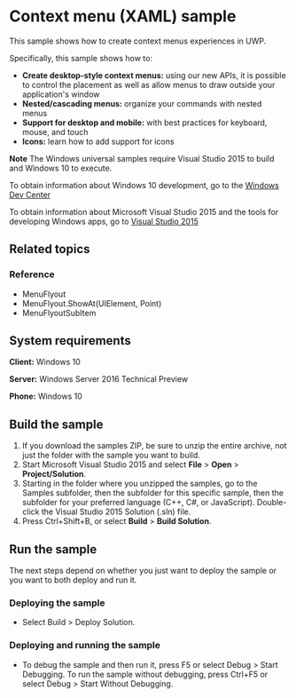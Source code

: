 <!---
  category: ControlsLayoutAndText
  samplefwlink: http://go.microsoft.com/fwlink/p/?LinkId=620021
--->

# Context menu (XAML) sample

This sample shows how to create context menus experiences in UWP.

Specifically, this sample shows how to:

- **Create desktop-style context menus:** using our new APIs, it is possible to control the placement as well as allow menus to draw outside your application's window
- **Nested/cascading menus:** organize your commands with nested menus
- **Support for desktop and mobile:** with best practices for keyboard, mouse, and touch
- **Icons:** learn how to add support for icons

**Note** The Windows universal samples require Visual Studio 2015 to build and Windows 10 to execute.
 
To obtain information about Windows 10 development, go to the [Windows Dev Center](https://dev.windows.com)

To obtain information about Microsoft Visual Studio 2015 and the tools for developing Windows apps, go to [Visual Studio 2015](http://go.microsoft.com/fwlink/?LinkID=532422)

## Related topics

### Reference

* MenuFlyout
* MenuFlyout.ShowAt(UIElement, Point) 
* MenuFlyoutSubItem


## System requirements

**Client:** Windows 10

**Server:** Windows Server 2016 Technical Preview

**Phone:**  Windows 10

## Build the sample

1. If you download the samples ZIP, be sure to unzip the entire archive, not just the folder with the sample you want to build. 
2. Start Microsoft Visual Studio 2015 and select **File** \> **Open** \> **Project/Solution**.
3. Starting in the folder where you unzipped the samples, go to the Samples subfolder, then the subfolder for this specific sample, then the subfolder for your preferred language (C++, C#, or JavaScript). Double-click the Visual Studio 2015 Solution (.sln) file.
4. Press Ctrl+Shift+B, or select **Build** \> **Build Solution**.

## Run the sample

The next steps depend on whether you just want to deploy the sample or you want to both deploy and run it.

### Deploying the sample

- Select Build > Deploy Solution. 

### Deploying and running the sample

- To debug the sample and then run it, press F5 or select Debug >  Start Debugging. To run the sample without debugging, press Ctrl+F5 or select Debug > Start Without Debugging. 